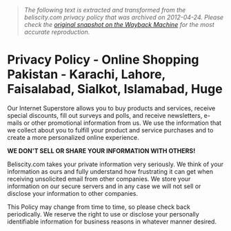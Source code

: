 > *The following text is extracted and transformed from the beliscity.com privacy policy that was archived on 2012-04-24. Please check the [original snapshot on the Wayback Machine](https://web.archive.org/web/20120424204332id_/http%3A//www.beliscity.com/pg5/privacy_policy/pages.html) for the most accurate reproduction.*

# Privacy Policy - Online Shopping Pakistan - Karachi, Lahore, Faisalabad, Sialkot, Islamabad, Huge

Our Internet Superstore allows you to buy products and services, receive special discounts, fill out surveys and polls, and receive newsletters, e-mails or other promotional information from us. We use the information that we collect about you to fulfill your product and service purchases and to create a more personalized online experience. 

**WE DON'T SELL OR SHARE YOUR INFORMATION WITH OTHERS!**

Beliscity.com takes your private information very seriously. We think of your information as ours and fully understand how frustrating it can get when receiving unsolicited email from other companies. We store your information on our secure servers and in any case we will not sell or disclose your information to other companies.

This Policy may change from time to time, so please check back periodically. We reserve the right to use or disclose your personally identifiable information for business reasons in whatever manner desired.
